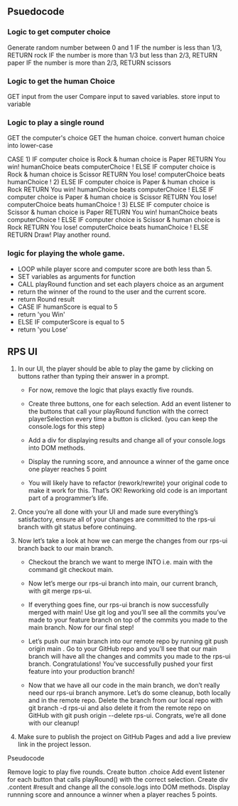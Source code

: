 ## Psuedocode 

### Logic to get computer choice 

Generate random number between 0 and 1 
IF the number is less than 1/3, 
    RETURN rock 
IF the number is more than 1/3 but less than 2/3, 
    RETURN paper
IF the number is more than 2/3, 
    RETURN scissors

### Logic to get the human Choice 

GET input from the user 
Compare input to saved variables. 
store input to variable 

### Logic to play a single round 

GET the computer's choice 
GET the human choice.
convert human choice into lower-case

CASE
1)
IF computer choice is Rock & human choice is Paper
	RETURN You win! humanChoice beats computerChoice ! 
ELSE IF computer choice is Rock & human choice is Scissor
	RETURN You lose! computerChoice beats humanChoice !
2)
ELSE IF computer choice is Paper & human choice is Rock 
	RETURN You win! humanChoice beats computerChoice ! 
ELSE IF computer choice is Paper & human choice is Scissor
	RETURN You lose! computerChoice beats humanChoice !
3)
ELSE IF computer choice is Scissor & human choice is Paper 
	RETURN You win! humanChoice beats computerChoice ! 
ELSE IF computer choice is Scissor & human choice is Rock
	RETURN You lose! computerChoice beats humanChoice !
ELSE 
	RETURN Draw! Play another round. 


### logic for playing the whole game.

 * LOOP while player score and computer score are both less than 5.
 * SET variables as arguments for function
 * CALL playRound function and set each players choice as an argument
 * return the winner of the round to the user and the current score. 
 * return Round result
 * CASE IF humanScore is equal to 5
 * return 'you Win'
 * ELSE IF computerScore is equal to 5
 * return 'you Lose'


## RPS UI 

1. In our UI, the player should be able to play the game by clicking on buttons rather than typing their answer in a prompt.

    * For now, remove the logic that plays exactly five rounds.

    * Create three buttons, one for each selection. Add an event listener to the buttons that call your playRound function with the correct playerSelection every time a button is clicked. (you can keep the console.logs for this step)

    * Add a div for displaying results and change all of your console.logs into DOM methods.

    * Display the running score, and announce a winner of the game once one player reaches 5 point

    * You will likely have to refactor (rework/rewrite) your original code to make it work for this. That’s OK! Reworking old code is an important part of a programmer’s life. 

3. Once you’re all done with your UI and made sure everything’s satisfactory, ensure all of your changes are committed to the rps-ui branch with git status before continuing.

4.  Now let’s take a look at how we can merge the changes from our rps-ui branch back to our main branch.

    * Checkout the branch we want to merge INTO i.e. main with the command git checkout main.
    
    *  Now let’s merge our rps-ui branch into main, our current branch, with git merge rps-ui.
    
    * If everything goes fine, our rps-ui branch is now successfully merged with main! Use git log and you’ll see all the commits you’ve made to your feature branch on top of the commits you made to the main branch. Now for our final step!
    
    * Let’s push our main branch into our remote repo by running git push origin main . Go to your GitHub repo and you’ll see that our main branch will have all the changes and commits you made to the rps-ui branch. Congratulations! You’ve successfully pushed your first feature into your production branch!
    
    * Now that we have all our code in the main branch, we don’t really need our rps-ui branch anymore. Let’s do some cleanup, both locally and in the remote repo. Delete the branch from our local repo with git branch -d rps-ui and also delete it from the remote repo on GitHub with git push origin --delete rps-ui. Congrats, we’re all done with our cleanup!

5. Make sure to publish the project on GitHub Pages and add a live preview link in the project lesson.

Pseudocode 

Remove logic to play five rounds. 
Create button .choice
Add event listener for each button that calls playRound() with the correct
selection. 
Create div .content #result and change all the console.logs into DOM methods. 
Display runnning score and announce a winner when a player reaches 5 points.  
